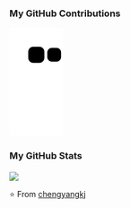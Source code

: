 ### My GitHub Contributions

![](https://raw.githubusercontent.com/chengyangkj/chengyangkj/main/assets/github-contribution-grid-snake.svg)

### My GitHub Stats

<img align="center" src="https://github-readme-stats.vercel.app/api?username=chengyangkj&show_icons=true&icon_color=CE1D2D&text_color=718096&bg_color=ffffff&hide_title=true" />


⭐️ From [chengyangkj](https://github.com/chengyangkj)
